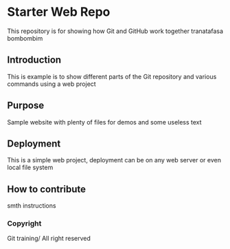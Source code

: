 # Starter Web Repo

This repository is for showing how Git and GitHub work together
tranatafasa
bombombim

## Introduction

This is example is to show different parts
of the Git repository and various commands
using a web project

## Purpose

Sample website with plenty of files for demos
and some useless text

## Deployment

This is a simple web project, deployment
can be on any web server or even local
file system

## How to contribute
smth instructions

### Copyright
Git training/ All right reserved